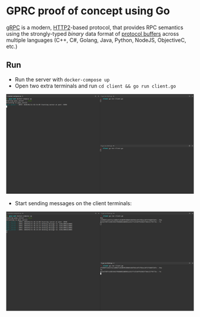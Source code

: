 # GPRC proof of concept using Go

[gRPC](http://www.grpc.io/) is a modern, [HTTP2](https://hpbn.co/http2/)-based protocol, that provides RPC semantics using the strongly-typed *binary* data format of [protocol buffers](https://developers.google.com/protocol-buffers/docs/overview) across multiple languages (C++, C#, Golang, Java, Python, NodeJS, ObjectiveC, etc.)

## Run

* Run the server with `docker-compose up`
* Open two extra terminals and run `cd client && go run client.go`

![Screenshot1](./screenshots/Screenshot_from_2020-01-14_15-34-31.png)

* Start sending messages on the client terminals:

![Screenshot2](./screenshots/Screenshot_from_2020-01-14_15-35-09.png)
